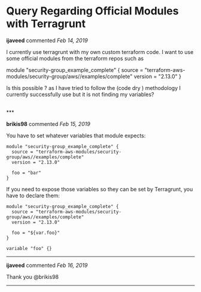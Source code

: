 # Query Regarding Official Modules with Terragrunt

**ijaveed** commented *Feb 14, 2019*

I currently use terragrunt with my own custom terraform code. I want to use some official modules from the terraform repos such as

module "security-group_example_complete" {
  source  = "terraform-aws-modules/security-group/aws//examples/complete"
  version = "2.13.0"
}

Is this possible ? as I have tried to follow the (code dry ) methodology I currently successfully use but it is not finding my variables?
 
<br />
***


**brikis98** commented *Feb 15, 2019*

You have to set whatever variables that module expects:

```hcl
module "security-group_example_complete" {
  source = "terraform-aws-modules/security-group/aws//examples/complete"
  version = "2.13.0"

  foo = "bar"
}
```

If you need to expose those variables so they can be set by Terragrunt, you have to declare them:

```hcl
module "security-group_example_complete" {
  source = "terraform-aws-modules/security-group/aws//examples/complete"
  version = "2.13.0"

  foo = "${var.foo}"
}

variable "foo" {}
```
***

**ijaveed** commented *Feb 16, 2019*

Thank you @brikis98 
***

